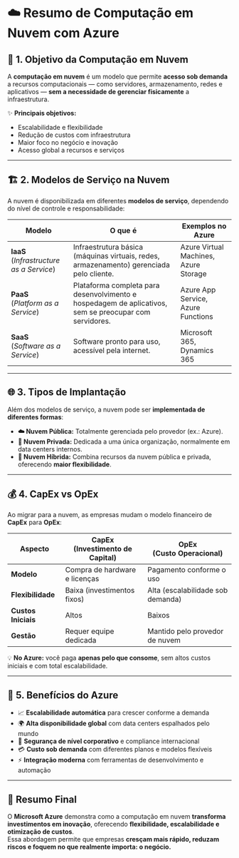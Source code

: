 # ☁️ Resumo de Computação em Nuvem com Azure

## 🎯 1. Objetivo da Computação em Nuvem
A **computação em nuvem** é um modelo que permite **acesso sob demanda** a recursos computacionais — como servidores, armazenamento, redes e aplicativos — **sem a necessidade de gerenciar fisicamente** a infraestrutura.

✨ **Principais objetivos:**
- Escalabilidade e flexibilidade
- Redução de custos com infraestrutura
- Maior foco no negócio e inovação
- Acesso global a recursos e serviços

---

## 🏗️ 2. Modelos de Serviço na Nuvem
A nuvem é disponibilizada em diferentes **modelos de serviço**, dependendo do nível de controle e responsabilidade:

| Modelo | O que é | Exemplos no Azure |
|--------|---------|-------------------|
| **IaaS**<br>(*Infrastructure as a Service*) | Infraestrutura básica (máquinas virtuais, redes, armazenamento) gerenciada pelo cliente. | Azure Virtual Machines, Azure Storage |
| **PaaS**<br>(*Platform as a Service*) | Plataforma completa para desenvolvimento e hospedagem de aplicativos, sem se preocupar com servidores. | Azure App Service, Azure Functions |
| **SaaS**<br>(*Software as a Service*) | Software pronto para uso, acessível pela internet. | Microsoft 365, Dynamics 365 |

---

## 🌐 3. Tipos de Implantação
Além dos modelos de serviço, a nuvem pode ser **implementada de diferentes formas**:

- **☁️ Nuvem Pública:** Totalmente gerenciada pelo provedor (ex.: Azure).  
- **🏢 Nuvem Privada:** Dedicada a uma única organização, normalmente em data centers internos.  
- **🔗 Nuvem Híbrida:** Combina recursos da nuvem pública e privada, oferecendo **maior flexibilidade**.

---

## 💰 4. CapEx vs OpEx
Ao migrar para a nuvem, as empresas mudam o modelo financeiro de **CapEx** para **OpEx**:

| Aspecto | **CapEx**<br>(Investimento de Capital) | **OpEx**<br>(Custo Operacional) |
|----------|---------------------------------------|----------------------------------|
| **Modelo** | Compra de hardware e licenças | Pagamento conforme o uso |
| **Flexibilidade** | Baixa (investimentos fixos) | Alta (escalabilidade sob demanda) |
| **Custos Iniciais** | Altos | Baixos |
| **Gestão** | Requer equipe dedicada | Mantido pelo provedor de nuvem |

💡 **No Azure:** você paga **apenas pelo que consome**, sem altos custos iniciais e com total escalabilidade.

---

## 🚀 5. Benefícios do Azure
- 📈 **Escalabilidade automática** para crescer conforme a demanda  
- 🌍 **Alta disponibilidade global** com data centers espalhados pelo mundo  
- 🔐 **Segurança de nível corporativo** e compliance internacional  
- 💳 **Custo sob demanda** com diferentes planos e modelos flexíveis  
- ⚡ **Integração moderna** com ferramentas de desenvolvimento e automação  

---

## 📌 Resumo Final
O **Microsoft Azure** demonstra como a computação em nuvem **transforma investimentos em inovação**, oferecendo **flexibilidade, escalabilidade e otimização de custos**.  
Essa abordagem permite que empresas **cresçam mais rápido, reduzam riscos e foquem no que realmente importa: o negócio.**
